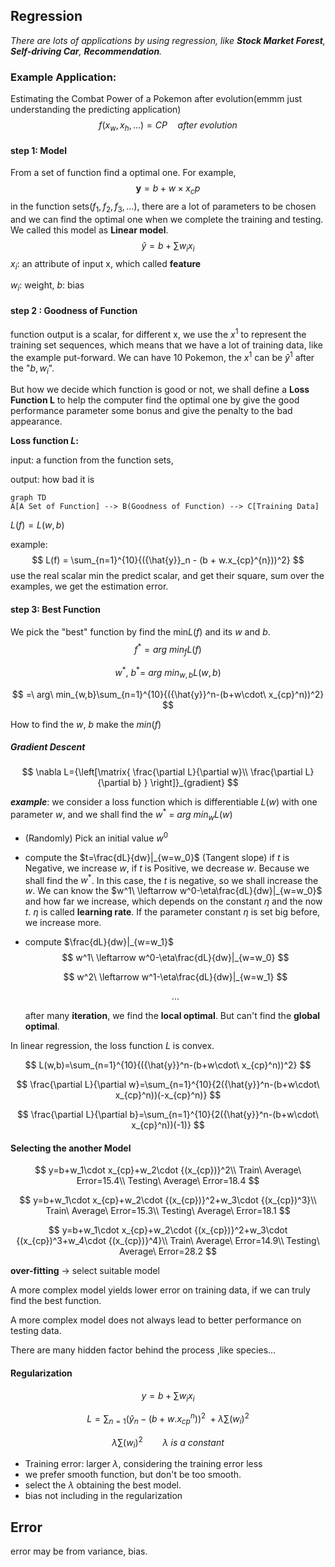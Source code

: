 ## Regression

*There are lots of applications by using regression, like **Stock Market Forest**, **Self-driving Car**, **Recommendation**.*

### Example Application: 

Estimating the Combat Power of a Pokemon after evolution(emmm just understanding the predicting application)
$$
f (x_w, x_h, ...) = CP\quad after\ evolution
$$

#### step 1: Model

From a set of function find a optimal one. For example, 
$$
\mathbf y = b + w \times x_cp
$$
in the function sets($f_1, f_2, f_3,...$), there are a lot of parameters to be chosen and we can find the optimal one when we complete the training and testing. We called this model as **Linear model**. 
$$
{\hat{y}} = b + \sum{w_ix_i}
$$
$x_i$: an attribute of input x, which called **feature**

$w_i$: weight, $b$: bias

#### step 2 : Goodness of Function

function output is a scalar, for different x, we use the $x^1$ to represent the training set sequences, which means that we have a lot of  training data, like the example put-forward. We can have 10 Pokemon, the $x^1$ can be ${\hat{y}}^1$ after the "$b,w_i$".

But how we decide which function is good or not, we shall define a **Loss Function L** to help the computer find the optimal one by give the good performance parameter some bonus and give the penalty to the bad appearance.

**Loss function $L$:**

input: a function from the function sets,

output: how bad it is

```mermaid
graph TD
A[A Set of Function] --> B(Goodness of Function) --> C[Training Data]
```

$L ( f ) = L (w , b )$ 

example: 
$$
L(f) = \sum_{n=1}^{10}{({\hat{y}}_n - (b + w.x_{cp}^{n}))^2}
$$
use the real scalar min the predict scalar, and get their square, sum over the examples, we get the estimation error. 

#### step 3: Best Function

We pick the "best" function by find the min$L(f)$ and its $w$ and $b$. 
$$
f^* = arg\ min_fL(f)
$$

$$
w^*,\ b^* =\ arg\ min_{w,b}L(w,b)
$$

$$
=\ arg\ min_{w,b}\sum_{n=1}^{10}{({\hat{y}}^n-(b+w\cdot\ x_{cp}^n))^2}
$$

How to find the $w,\ b$ make the $min(f)$

##### **Gradient Descent**

$$
\nabla L={\left[\matrix{
\frac{\partial L}{\partial w}\\
\frac{\partial L}{\partial b}
}
\right]}_{gradient}
$$

***example***: we consider a loss function which is differentiable $L(w)$ with one parameter $w$, and we shall find the $w^* \ =\ arg\ min_wL(w)$

- (Randomly) Pick an initial value $w^0$

- compute the $t=\frac{dL}{dw}|_{w=w_0}$ (Tangent slope)  if $t$ is Negative, we increase $w$, if $t$ is Positive, we decrease $w$. Because we shall find the $w^*$. In this case, the $t$ is negative, so we shall increase the $w$. We can know the $w^1\ \leftarrow w^0-\eta\frac{dL}{dw}|_{w=w_0}$ and how far we increase, which depends on the constant $\eta$ and the now $t$. $\eta$ is called **learning rate**. If the parameter constant $\eta$ is set big before, we increase more. 

- compute $\frac{dL}{dw}|_{w=w_1}$
  $$
  w^1\ \leftarrow w^0-\eta\frac{dL}{dw}|_{w=w_0}
  $$

  $$
  w^2\ \leftarrow w^1-\eta\frac{dL}{dw}|_{w=w_1}
  $$

  $$
  ...
  $$

  after many **iteration**, we find the **local optimal**. But can't find the **global optimal**.

In linear regression, the loss function $L$ is convex.

$$
L(w,b)=\sum_{n=1}^{10}{({\hat{y}}^n-(b+w\cdot\ x_{cp}^n))^2}
$$

$$
\frac{\partial L}{\partial w}=\sum_{n=1}^{10}{2({\hat{y}}^n-(b+w\cdot\ x_{cp}^n))(-x_{cp}^n)}
$$

$$
\frac{\partial L}{\partial b}=\sum_{n=1}^{10}{2({\hat{y}}^n-(b+w\cdot\ x_{cp}^n))(-1)}
$$

#### Selecting the another Model

$$
y=b+w_1\cdot x_{cp}+w_2\cdot {(x_{cp})}^2\\
Train\ Average\ Error=15.4\\
Testing\ Average\ Error=18.4
$$

$$
y=b+w_1\cdot x_{cp}+w_2\cdot {(x_{cp})}^2+w_3\cdot {(x_{cp})^3}\\
Train\ Average\ Error=15.3\\
Testing\ Average\ Error=18.1
$$

$$
y=b+w_1\cdot x_{cp}+w_2\cdot {(x_{cp})}^2+w_3\cdot {(x_{cp})^3+w_4\cdot {(x_{cp})}^4}\\
Train\ Average\ Error=14.9\\
Testing\ Average\ Error=28.2
$$

**over-fitting** $\rightarrow$ select suitable model

A more complex model yields lower error on training data, if we can truly find the best function.

A more complex model does not always lead to better performance on testing data.

There are many hidden factor behind the process ,like species...

#### Regularization

$$
y=b+\sum{w_ix_i}
$$

$$
L=\sum_{n=1}{({\hat{y}}_n - (b + w.x_{cp}^{n}))^2\ +\lambda\sum{(w_i)}^2}
$$

$$
\lambda\sum{(w_i)}^2 \qquad \lambda\ is \ a\ constant
$$

* Training error: larger $\lambda$, considering the training error less
* we prefer smooth function, but don't be too smooth.
* select the $\lambda$ obtaining the best model.
* bias not including in the regularization

## Error

error may be from variance, bias.

